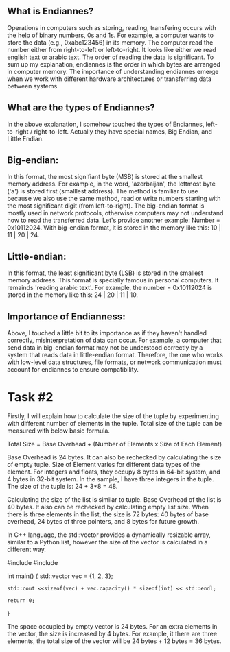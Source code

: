## What is Endiannes?

Operations in computers such as storing, reading, transfering occurs with the help of binary numbers, 0s and 1s. For example, a computer wants to store the data (e.g., 0xabc123456) in its memory. The computer read the number either from right-to-left or left-to-right. It looks like either we read english text or arabic text. The order of reading the data is significant. To sum up my explanation, endiannes is the order in which bytes are arranged in computer memory. The importance of understanding endiannes emerge when we work with different hardware architectures or transferring data between systems. 

## What are the types of Endiannes?
In the above explanation, I somehow touched the types of Endiannes, left-to-right / right-to-left. Actually they have special names, Big Endian, and Little Endian.

## Big-endian: 
In this format, the most signifiant byte (MSB) is stored at the smallest memory address. For example, in the word, 'azerbaijan', the leftmost byte ('a') is stored first (smalllest address). The method is familiar to use because we also use the same method, read or write numbers starting with the most significant digit (from left-to-right). The big-endian format is mostly used in network protocols, otherwise computers may not understand how to read the transferred data. Let's provide another example: 
Number = 0x10112024. With big-endian format, it is stored in the memory like this: 10 | 11 | 20 | 24.


## Little-endian: 
In this format, the least significant byte (LSB) is stored in the smallest memory address. This format is specially famous in personal computers. It remainds 'reading arabic text'. 
For example, the number = 0x10112024 is stored in the memory like this: 24 | 20 | 11 | 10. 


## Importance of Endianness: 
Above, I touched a little bit to its importance as if they haven't handled correctly, misinterpretation of data can occur. For example, a computer that send data in big-endian format may not be understood correctly by a system that reads data in little-endian format. Therefore, the one who works with low-level data structures, file formats, or network communication must account for endiannes to ensure compatibility.

# Task #2

Firstly, I will explain how to calculate the size of the tuple by experimenting with different number of elements in the tuple. Total size of the tuple can be measured with below basic formula. 

Total Size = Base Overhead + (Number of Elements x Size of Each Element)

Base Overhead is 24 bytes. It can also be rechecked by calculating the size of empty tuple. Size of Element varies for different data types of the element. For integers and floats, they occupy 8 bytes in 64-bit system, and 4 bytes in 32-bit system. In the sample, I have three integers in the tuple. The size of the tuple is: 24 + 3*8 = 48.

Calculating the size of the list is similar to tuple. Base Overhead of the list is 40 bytes. It also can be rechecked by calculating empty list size. When there is three elements in the list, the size is 72 bytes: 40 bytes of base overhead, 24 bytes of three pointers, and 8 bytes for future growth.

In C++ language, the std::vector provides a dynamically resizable array, similar to a Python list, however the size of the vector is calculated in a different way. 

#include <iostream>
#include <vector>

int main() {
    std::vector<int> vec = {1, 2, 3};  

    std::cout <<sizeof(vec) + vec.capacity() * sizeof(int) << std::endl;
    
    return 0;
}

The space occupied by empty vector is 24 bytes. For an extra elements in the vector, the size is increased by 4 bytes. For example, it there are three elements, the total size of the vector will be 24 bytes + 12 bytes = 36 bytes.
